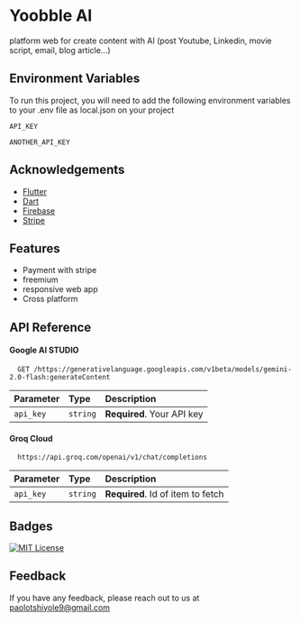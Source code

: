 
# Yoobble AI

platform web for create content with AI (post Youtube, Linkedin, movie script, email, blog article...)


## Environment Variables

To run this project, you will need to add the following environment variables to your .env file as local.json on your project

`API_KEY`

`ANOTHER_API_KEY`


## Acknowledgements

 - [Flutter](https://Flutter.dev)
 - [Dart](https://https://dart.dev)
 - [Firebase](https://https://firebase.google.com/)
  - [Stripe](https://https://Stripe.com)


## Features

- Payment with stripe
- freemium
- responsive web app
- Cross platform


## API Reference

#### Google AI STUDIO

```http
  GET /https://generativelanguage.googleapis.com/v1beta/models/gemini-2.0-flash:generateContent
```

| Parameter | Type     | Description                |
| :-------- | :------- | :------------------------- |
| `api_key` | `string` | **Required**. Your API key |

#### Groq Cloud

```http
  https://api.groq.com/openai/v1/chat/completions
```

| Parameter | Type     | Description                       |
| :-------- | :------- | :-------------------------------- |
| `api_key`      | `string` | **Required**. Id of item to fetch |








## Badges


[![MIT License](https://img.shields.io/badge/License-MIT-green.svg)](https://choosealicense.com/licenses/mit/)


## Feedback

If you have any feedback, please reach out to us at paolotshiyole9@gmail.com

